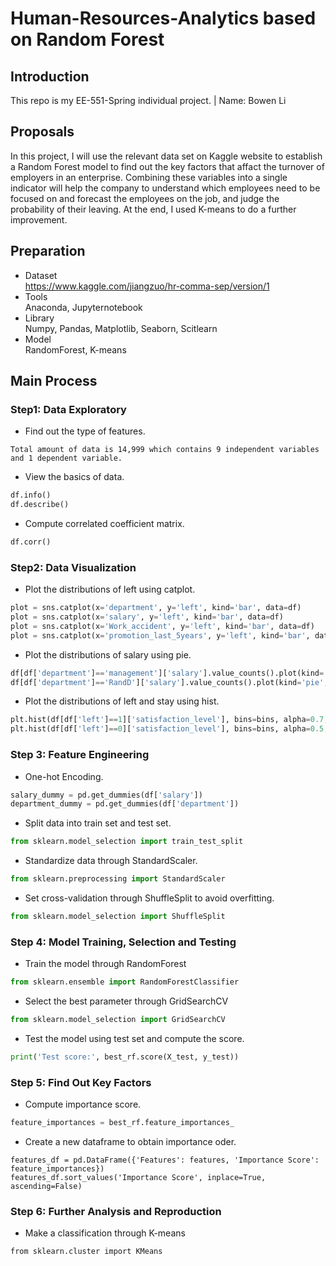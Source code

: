 # Human-Resources-Analytics based on Random Forest

## Introduction 
This repo is my EE-551-Spring individual project. | Name: Bowen Li

## Proposals
In this project, I will use the relevant data set on Kaggle website to establish a Random Forest model to find out the key factors that affact the turnover of employers in an enterprise. Combining these variables into a single indicator will help the company to understand which employees need to be focused on and forecast the employees on the job, and judge the probability of their leaving. At the end, I used K-means to do a further improvement.

## Preparation
- Dataset   
https://www.kaggle.com/jiangzuo/hr-comma-sep/version/1
- Tools   
Anaconda, Jupyternotebook
- Library   
Numpy, Pandas, Matplotlib, Seaborn, Scitlearn
- Model   
RandomForest, K-means

## Main Process
### Step1: Data Exploratory 
- Find out the type of features.   
```
Total amount of data is 14,999 which contains 9 independent variables and 1 dependent variable.
```
- View the basics of data.   
```Python
df.info()
df.describe()
```
- Compute correlated coefficient matrix.
```Python
df.corr()
```

### Step2: Data Visualization
- Plot the distributions of left using catplot.
```Python
plot = sns.catplot(x='department', y='left', kind='bar', data=df)
plot = sns.catplot(x='salary', y='left', kind='bar', data=df)
plot = sns.catplot(x='Work_accident', y='left', kind='bar', data=df)
plot = sns.catplot(x='promotion_last_5years', y='left', kind='bar', data=df)
```
- Plot the distributions of salary using pie.
```Python
df[df['department']=='management']['salary'].value_counts().plot(kind='pie', title='Management salary level distribution')
df[df['department']=='RandD']['salary'].value_counts().plot(kind='pie', title='R&D dept salary level distribution')
```
- Plot the distributions of left and stay using hist.
```Python
plt.hist(df[df['left']==1]['satisfaction_level'], bins=bins, alpha=0.7, label='Employees Left')
plt.hist(df[df['left']==0]['satisfaction_level'], bins=bins, alpha=0.5, label='Employees Stayed')
```

### Step 3: Feature Engineering
- One-hot Encoding.
```Python
salary_dummy = pd.get_dummies(df['salary'])
department_dummy = pd.get_dummies(df['department'])
```
- Split data into train set and test set.
```Python
from sklearn.model_selection import train_test_split
```
- Standardize data through StandardScaler.
```Python
from sklearn.preprocessing import StandardScaler
```
- Set cross-validation through ShuffleSplit to avoid overfitting.
```Python
from sklearn.model_selection import ShuffleSplit
```

### Step 4: Model Training, Selection and Testing
- Train the model through RandomForest
```Python
from sklearn.ensemble import RandomForestClassifier
```
- Select the best parameter through GridSearchCV
```Python
from sklearn.model_selection import GridSearchCV
```
- Test the model using test set and compute the score.
```Python
print('Test score:', best_rf.score(X_test, y_test))
```

### Step 5: Find Out Key Factors
- Compute importance score.
```Python
feature_importances = best_rf.feature_importances_
```
- Create a new dataframe to obtain importance oder.
```
features_df = pd.DataFrame({'Features': features, 'Importance Score': feature_importances})
features_df.sort_values('Importance Score', inplace=True, ascending=False)
```

### Step 6: Further Analysis and Reproduction
- Make a classification through K-means
```
from sklearn.cluster import KMeans
```


